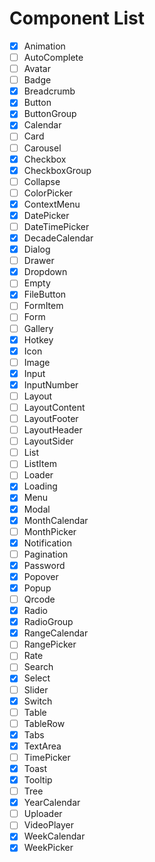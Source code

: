 # Component List

- [x] Animation
- [ ] AutoComplete
- [ ] Avatar
- [ ] Badge
- [x] Breadcrumb
- [x] Button
- [x] ButtonGroup
- [x] Calendar
- [ ] Card
- [ ] Carousel
- [x] Checkbox
- [x] CheckboxGroup
- [ ] Collapse
- [ ] ColorPicker
- [x] ContextMenu
- [x] DatePicker
- [ ] DateTimePicker
- [x] DecadeCalendar
- [x] Dialog
- [ ] Drawer
- [x] Dropdown
- [ ] Empty
- [x] FileButton
- [ ] FormItem
- [ ] Form
- [ ] Gallery
- [x] Hotkey
- [x] Icon
- [ ] Image
- [x] Input
- [x] InputNumber
- [ ] Layout
- [ ] LayoutContent
- [ ] LayoutFooter
- [ ] LayoutHeader
- [ ] LayoutSider
- [ ] List
- [ ] ListItem
- [ ] Loader
- [x] Loading
- [x] Menu
- [x] Modal
- [x] MonthCalendar
- [ ] MonthPicker
- [x] Notification
- [ ] Pagination
- [x] Password
- [x] Popover
- [x] Popup
- [ ] Qrcode
- [x] Radio
- [x] RadioGroup
- [x] RangeCalendar
- [ ] RangePicker
- [ ] Rate
- [ ] Search
- [x] Select
- [ ] Slider
- [x] Switch
- [ ] Table
- [ ] TableRow
- [x] Tabs
- [x] TextArea
- [ ] TimePicker
- [x] Toast
- [x] Tooltip
- [ ] Tree
- [x] YearCalendar
- [ ] Uploader
- [ ] VideoPlayer
- [x] WeekCalendar
- [x] WeekPicker
